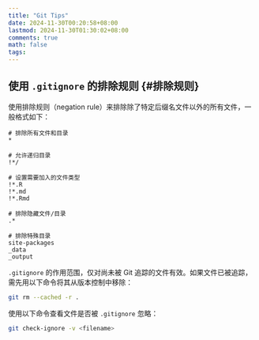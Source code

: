 ```yaml
---
title: "Git Tips"
date: 2024-11-30T00:20:58+08:00
lastmod: 2024-11-30T01:30:02+08:00
comments: true
math: false
tags:
---
```


<!--more-->

## 使用 `.gitignore` 的排除规则 {#排除规则}

使用排除规则（negation rule）来排除除了特定后缀名文件以外的所有文件，一般格式如下：

```gitignore
# 排除所有文件和目录
*

# 允许递归目录
!*/

# 设置需要加入的文件类型
!*.R
!*.md
!*.Rmd

# 排除隐藏文件/目录
.*

# 排除特殊目录
site-packages
_data
_output
```

`.gitignore` 的作用范围，仅对尚未被 Git 追踪的文件有效。如果文件已被追踪，需先用以下命令将其从版本控制中移除：

```bash
git rm --cached -r .
```

使用以下命令查看文件是否被 `.gitignore` 忽略：

```bash
git check-ignore -v <filename>
```
